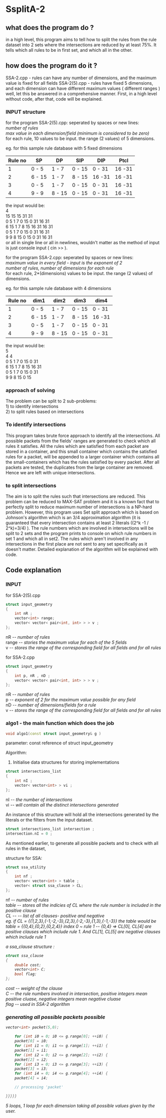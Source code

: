 # SsplitA-2

## what does the program do ?

in a high level, this program aims to tell how to split the rules from the rule dataset into 2 sets where the intersections are reduced by at least 75%. It tells which all rules to be in first set, and which all in the other.

## how does the program do it ?

SSA-2.cpp - rules can have any number of dimensions, and the maximum value is fixed for all fields
SSA-2(5).cpp - rules have fixed 5 dimensions, and each dimension can have different maximum values ( different ranges )
well, let this be answered in a comprehensive manner. First, in a high level without code, after that, code will be explained.

### INPUT structure

for the program SSA-2(5).cpp:
seperated by spaces or new lines:<br>
<em>number of rules</em><br>
<em>max value in each dimension/field (minimum is considered to be zero)</em><br>
for each rule, 10 values to be input. the range (2 values) of 5 dimensions.<br>

eg. for this sample rule database with 5 fixed dimensions

| Rule no |   SP   |   DP   |   SIP  |   DIP  |  Ptcl  |
| ------- | ------ | ------ | ------ | ------ | ------ |
|    1    | 0 - 5  | 1 - 7  | 0 - 15 | 0 - 31 | 16 -31 |
|    2    | 6 - 15 | 1 - 7  | 8 - 15 | 16 -31 | 16 -31 |
|    3    | 0 - 5  | 1 - 7  | 0 - 15 | 0 - 31 | 16 -31 |
|    4    | 9 - 9  | 8 - 15 | 0 - 15 | 0 - 31 | 16 -31 |

the input would be:<br>
4<br>
15 15 15 31 31 <br>
0 5 1 7 0 15 0 31 16 31<br>
6 15 1 7 8 15 16 31 16 31<br>
0 5 1 7 0 15 0 31 16 31<br>
9 9 8 15 0 15 0 31 16 31<br>
or all in single line or all in newlines, wouldn't matter as the method of input is just console input ( cin >> ).


for the program SSA-2.cpp:
seperated by spaces or new lines:<br>
<em>maximum value in every field - input is the exponent of 2</em><br>
<em>number of rules, number of dimensions for each rule</em><br>
for each rule, 2*(dimensions) values to be input. the range (2 values) of dimensions.<br>

eg. for this sample rule database with 4 dimensions

| Rule no |  dim1  |  dim2  |  dim3  |  dim4  |
| ------- | ------ | ------ | ------ | ------ |
|    1    | 0 - 5  | 1 - 7  | 0 - 15 | 0 - 31 |
|    2    | 6 - 15 | 1 - 7  | 8 - 15 | 16 -31 |
|    3    | 0 - 5  | 1 - 7  | 0 - 15 | 0 - 31 |
|    4    | 9 - 9  | 8 - 15 | 0 - 15 | 0 - 31 |

the input would be:<br>
5<br>
4 4<br>
0 5 1 7 0 15 0 31<br>
6 15 1 7 8 15 16 31<br>
0 5 1 7 0 15 0 31<br>
9 9 8 15 0 15 <br>

### approach of solving

The problem can be split to 2 sub-problems:<br> 1) to identify intersections <br> 2) to split rules based on intersections

### To identify intersections

This program takes brute force approach to identify all the intersections. All possible packets from the fields' ranges are generated to check which all rules it satisfies. All the rules which are satisfied from each packet are stored in a container, and this small container which contains the satisfied rules for a packet, will be appended to a larger container which contains all the small-containers which has the rules satisfied by every packet. After all packets are tested, the duplicates from the large container are removed. Hence we are left with unique intersections.

### to split intersections

The aim is to split the rules such that intersections are reduced. This problem can be reduced to MAX-SAT problem and it is a known fact that to perfectly split to reduce maximum number of intersections is a NP-hard problem. However, this program uses Set split approach which is based on Johnson's algorithm which is an 3/4 approximation algorithm (it is guaranteed that every intersection contains at least 2 literals ((2^k -1 / 2^k)=3/4) ). The rule numbers which are involved in intersections will be split to 2 sets and the program prints to console on which rule numbers in set 1 and which all in set2. The rules which aren't involved in any intersections in the first place are not sent to any set specifically as it doesn't matter. Detailed explanation of the algorithm will be explained with code.

## Code explanation

### INPUT

for SSA-2(5).cpp
```cpp
struct input_geometry 
{
    int nR ;
    vector<int> range;
    vector< vector< pair<int, int> > > v ;
};
```
nR    -- <em>number of rules</em><br>
range -- <em>stories the maximum value for each of the 5 fields</em><br>
v     -- <em>stores the range of the corresponding field for all fields and for all rules</em><br>

for SSA-2.cpp
```cpp
struct input_geometry 
{
    int p, nR , nD ;
    vector< vector< pair<int, int> > > v ;
};
```
nR    -- <em>number of rules</em><br>
p    -- <em>exponent of 2 for the maximum value possible for any field</em><br>
nD    -- <em>number of dimensions/fields for a rule</em><br>
v     -- <em>stores the range of the corresponding field for all fields and for all rules</em><br>

### algo1 - the main function which does the job

```cpp
void algo1(const struct input_geometry& g )
```
parameter: const reference of struct input_geometry

Algorithm:
1) Initialise data structures for storing implementations
```cpp
struct intersections_list 
{
    int nI ;
    vector< vector<int> > vi ;
};
```
nI --<em> the number of intersections</em><br>
vi -- <em>will contain all the distinct intersections generated</em><br>

An instance of this structure will hold all the intersections generated by the literals or the filters from the input dataset.<br>
```cpp
struct intersections_list intersection ;
intersection.nI = 0 ;
```


As mentioned earlier, to generate all possible packets and to check with all rules in the dataset,


structure for SSA:
```cpp
struct ssa_utility 
{
    int nf ;
    vector< vector<int> > table ;
    vector< struct ssa_clause > CL;
};
```
nf -- <em>number of rules<em><br>
table  -- <em>stores all the indicies of CL where the rule number is included in the positive clause<em><br>
CL -- -- <em>list of all clauses- positive and negative<em><br>
eg. if CL = {{1,2,3},{-1,-2,-3},{2,3},{-2,-3},{1,3},{-1,-3}}
the table would be table = {{0,4},{0,2},{0,2,4}}
index 0 ~ rule 1 -- {0,4} => CL[0], CL[4] are positive clauses which include rule 1. And CL[1], CL[5] are negative clauses which include rule 1<br>

a ssa_clause structure :
```cpp
struct ssa_clause 
{
    double cost; 
    vector<int> C;
    bool flag;
}; 
```
cost -- <em>weight of the clause<em><br>
C -- <em>the rule numbers involved in intersection, positive integers mean positive cluase, negative integers mean negative cluase<em><br>
flag -- <em>used in SSA-2 algorithm<em><br>


### generating all possible packets possible

```cpp
vector<int> packet(5,0);

    for (int i0 = 0; i0 <= g.range[0]; ++i0) {
    packet[0] = i0;
    for (int i1 = 0; i1 <= g.range[1]; ++i1) {
    packet[1] = i1;
    for (int i2 = 0; i2 <= g.range[2]; ++i2) {
    packet[2] = i2;
    for (int i3 = 0; i3 <= g.range[3]; ++i3) {
    packet[3] = i3;
    for (int i4 = 0; i4 <= g.range[4]; ++i4) {
    packet[4] = i4;

    // processing 'packet' 

}}}}}
```
5 loops, 1 loop for each dimension taking all possible values given by the user. 

